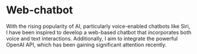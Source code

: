 ﻿# Web-chatbot
 
With the rising popularity of AI, particularly voice-enabled chatbots like Siri, I have been inspired to develop a web-based chatbot that incorporates both voice and text interactions. 
Additionally, I aim to integrate the powerful OpenAI API, which has been gaining significant attention recently.
<h1>
